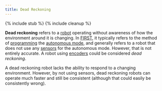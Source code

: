 ```yaml
---
title: Dead Reckoning
---
```


{% include stub %}
{% include cleanup %}

**Dead reckoning** refers to a [robot](robot) operating without awareness of how the environment around it is changing. In [FIRST](first), it typically refers to the method of [programming](programming) the [autonomous mode](autonomous-mode), and generally refers to a robot that does not use any [sensors](sensor) for the autonomous mode. However, that is not entirely accurate. A robot using [encoders](encoder) could be considered _dead reckoning_.

A dead reckoning robot lacks the ability to respond to a changing environment. However, by not using sensors, dead reckoning robots can operate much faster and still be consistent (although that could easily be consistently wrong).